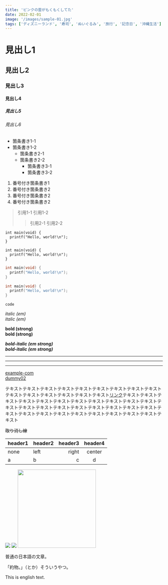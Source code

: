 ```yaml
---
title: 'ピンクの雲がもくもくしてた'
date: 2022-02-01
image: '/images/sample-01.jpg'
tags: ['ディズニーランド', '寿司', 'ぬいぐるみ', '旅行', '記念日', '沖縄生活']
---
```


# 見出し1

## 見出し2

### 見出し3

#### 見出し4

##### 見出し5

###### 見出し6

- 箇条書き1-1
- 箇条書き1-2
  - 箇条書き2-1
  - 箇条書き2-2
    - 箇条書き3-1
    - 箇条書き3-2

1. 番号付き箇条書き1
1. 番号付き箇条書き2
1. 番号付き箇条書き2
1. 番号付き箇条書き2

> 引用1-1
> 引用1-2
>> 引用2-1
>> 引用2-2

	int main(void) {
	  printf("Hello, world!\n");
	}

    int main(void) {
      printf("Hello, world!\n");
    }

```c
int main(void) {
  printf("Hello, world!\n");
}
```

~~~c
int main(void) {
  printf("Hello, world!\n");
}
~~~

`code`

*italic (em)*  
_italic (em)_

**bold (strong)**  
__bold (strong)__

***bold-italic (em strong)***  
___bold-italic (em strong)___

***
___
---

[example-com](https://example.com)  
[dummy02](dummy02)  

テキストテキストテキストテキストテキストテキストテキストテキストテキストテキストテキストテキストテキストテキストテキスト[リンク](https://example.com)テキストテキストテキストテキストテキストテキストテキストテキストテキストテキストテキストテキストテキストテキストテキストテキストテキストテキストテキストテキストテキストテキストテキストテキストテキストテキストテキストテキストテキストテキスト

~~取り消し線~~

|header1|header2|header3|header4|
|-------|:------|------:|:-----:|
|none   |left   |right  |center |
|a      |b      |c      |d      |

![](/images/sample-01.jpg)
![](/images/sample-02.jpg)
<img src="/images/sample-03.jpg" width=250>

普通の日本語の文章。

「約物。」（とか）そういうやつ。

This is english text.
